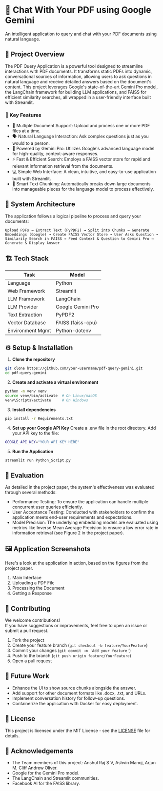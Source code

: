 # 💬 Chat With Your PDF using Google Gemini

An intelligent application to query and chat with your PDF documents using natural language.

## 🚀 Project Overview

The PDF Query Application is a powerful tool designed to streamline interactions with PDF documents. It transforms static PDFs into dynamic, conversational sources of information, allowing users to ask questions in natural language and receive detailed answers based on the document's content. This project leverages Google's state-of-the-art Gemini Pro model, the LangChain framework for building LLM applications, and FAISS for efficient similarity searches, all wrapped in a user-friendly interface built with Streamlit.

### 🎯 Key Features
- 📂 Multiple Document Support: Upload and process one or more PDF files at a time.
- 🗣️ Natural Language Interaction: Ask complex questions just as you would to a person.
- 🧠 Powered by Gemini Pro: Utilizes Google's advanced language model for high-quality, context-aware responses.
- ⚡ Fast & Efficient Search: Employs a FAISS vector store for rapid and relevant information retrieval from the documents.
- 💻 Simple Web Interface: A clean, intuitive, and easy-to-use application built with Streamlit.
- 🔗 Smart Text Chunking: Automatically breaks down large documents into manageable pieces for the language model to process effectively.
  
## 🧩 System Architecture

The application follows a logical pipeline to process and query your documents:
```
Upload PDFs → Extract Text (PyPDF2) → Split into Chunks → Generate Embeddings (Google) → Create FAISS Vector Store → User Asks Question → Similarity Search in FAISS → Feed Context & Question to Gemini Pro → Generate & Display Answer
```

## 🏗️ Tech Stack

| Task | Model |
|------|-------|
| Language | Python |
| Web Framework | Streamlit |
| LLM Framework | LangChain |
| LLM Provider | Google Gemini Pro|
| Text Extraction | PyPDF2 |
| Vector Database | FAISS (faiss-cpu) |
| Environment Mgmt | Python-dotenv |


## ⚙️ Setup & Installation

1. **Clone the repository**
```bash
git clone https://github.com/your-username/pdf-query-gemini.git
cd pdf-query-gemini
```

2. **Create and activate a virtual environment**
```bash
python -m venv venv
source venv/bin/activate  # On Linux/macOS
venv\Scripts\activate     # On Windows
```

3. **Install dependencies**
```bash
pip install -r Requirements.txt
```

4. **Set up your Google API Key**
   Create a .env file in the root directory.
   Add your API key to the file:
```bash
GOOGLE_API_KEY="YOUR_API_KEY_HERE"
```

5. **Run the Application**
```bash
streamlit run Python_Script.py
```

## 🧪 Evaluation

As detailed in the project paper, the system's effectiveness was evaluated through several methods:
- Performance Testing: To ensure the application can handle multiple concurrent user queries efficiently.
- User Acceptance Testing: Conducted with stakeholders to confirm the application meets end-user requirements and expectations.
- Model Precision: The underlying embedding models are evaluated using metrics like Inverse Mean Average Precision to ensure a low error rate in information retrieval (see Figure 2 in the project paper).

## 🖼️ Application Screenshots
Here's a look at the application in action, based on the figures from the project paper.

1. Main Interface
2. Uploading a PDF File
3. Processing the Document
4. Getting a Response

## 🤝 Contributing

We welcome contributions!  
If you have suggestions or improvements, feel free to open an issue or submit a pull request.

1. Fork the project
2. Create your feature branch (`git checkout -b feature/YourFeature`)
3. Commit your changes (`git commit -m 'Add your feature'`)
4. Push to the branch (`git push origin feature/YourFeature`)
5. Open a pull request

## 📝 Future Work

- Enhance the UI to show source chunks alongside the answer.
- Add support for other document formats like .docx, .txt, and URLs.
- Implement conversation history for follow-up questions.
- Containerize the application with Docker for easy deployment.

## 📜 License

This project is licensed under the MIT License - see the [LICENSE](LICENSE) file for details.

## 🙌 Acknowledgements

- The Team members of this project: Anshul Raj S V, Ashvin Manoj, Arjun M, Cliff Andrew Oliver.
- Google for the Gemini Pro model.
- The LangChain and Streamlit communities.
- Facebook AI for the FAISS library.
